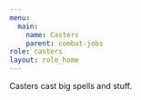 ```yaml
---
menu:
  main:
    name: Casters
    parent: combat-jobs
role: casters
layout: role_home
---
```

Casters cast big spells and stuff.
